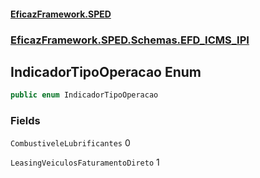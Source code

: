 #### [EficazFramework.SPED](EficazFrameworkSPED.md 'EficazFramework SPED')
### [EficazFramework.SPED.Schemas.EFD_ICMS_IPI](EficazFramework.SPED.Schemas.EFD_ICMS_IPI.md 'EficazFramework.SPED.Schemas.EFD_ICMS_IPI')

## IndicadorTipoOperacao Enum

```csharp
public enum IndicadorTipoOperacao
```
### Fields

<a name='EficazFramework.SPED.Schemas.EFD_ICMS_IPI.IndicadorTipoOperacao.CombustiveleLubrificantes'></a>

`CombustiveleLubrificantes` 0

<a name='EficazFramework.SPED.Schemas.EFD_ICMS_IPI.IndicadorTipoOperacao.LeasingVeiculosFaturamentoDireto'></a>

`LeasingVeiculosFaturamentoDireto` 1